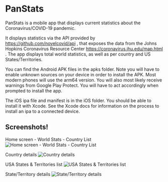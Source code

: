 # PanStats
PanStats is a mobile app that displays current statistics about the Coronavirus/COVID-19 pandemic.

It displays statistics via the API provided by https://github.com/novelcovid/api , that exposes the
data from the Johns Hopkins Coronavirus Resource Center https://coronavirus.jhu.edu/map.html . The app
displays total world statistics, as well as per country and US States/Territories.

You can find the Android APK files in the apks folder. Note you will have to enable unknown sources on your
device in order to install the APK. Most modern phones will use the arm64 version. You will also most likely
receive warnings from Google Play Protect. You will have to act accordingly when prompted to install the app.

The iOS ipa file and manifest is in the iOS folder. You should be able to install it with Xcode. See the Xcode
docs for information on the process to install an ipa to a connected device.

## Screenshots!

Home screen - World Stats - Country List
![Home screen - World Stats - Country List](https://raw.githubusercontent.com/jecolon/app-docs/master/panstats/img/ss-home.png)

Country details
![Country details](https://raw.githubusercontent.com/jecolon/app-docs/master/panstats/img/ss-country.png)

USA States & Territories list
![USA States & Territories list](https://raw.githubusercontent.com/jecolon/app-docs/master/panstats/img/ss-states.png)

State/Territory details
![State/Territory details](https://raw.githubusercontent.com/jecolon/app-docs/master/panstats/img/ss-state.png)

